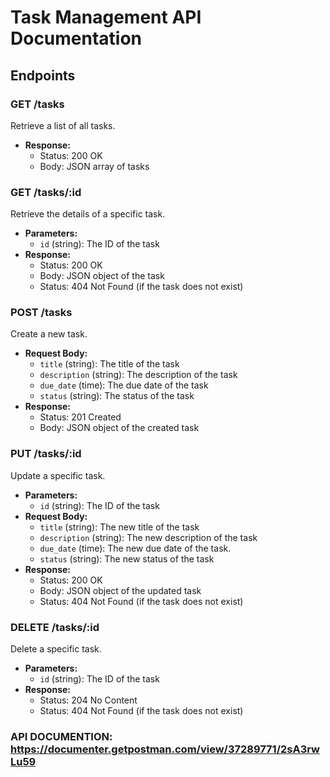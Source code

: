 # Task Management API Documentation

## Endpoints

### GET /tasks
Retrieve a list of all tasks.
- **Response:**
  - Status: 200 OK
  - Body: JSON array of tasks

### GET /tasks/:id
Retrieve the details of a specific task.
- **Parameters:**
  - `id` (string): The ID of the task
- **Response:**
  - Status: 200 OK
  - Body: JSON object of the task
  - Status: 404 Not Found (if the task does not exist)

### POST /tasks
Create a new task.
- **Request Body:**
  - `title` (string): The title of the task
  - `description` (string): The description of the task
  - `due_date` (time): The due date of the task
  - `status` (string): The status of the task
- **Response:**
  - Status: 201 Created
  - Body: JSON object of the created task

### PUT /tasks/:id
Update a specific task.
- **Parameters:**
  - `id` (string): The ID of the task
- **Request Body:**
  - `title` (string): The new title of the task
  - `description` (string): The new description of the task
  - `due_date` (time): The new due date of the task.
  - `status` (string): The new status of the task
- **Response:**
  - Status: 200 OK
  - Body: JSON object of the updated task
  - Status: 404 Not Found (if the task does not exist)

### DELETE /tasks/:id
Delete a specific task.
- **Parameters:**
  - `id` (string): The ID of the task
- **Response:**
  - Status: 204 No Content
  - Status: 404 Not Found (if the task does not exist)
### API DOCUMENTION: https://documenter.getpostman.com/view/37289771/2sA3rwLu59